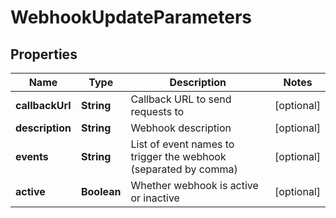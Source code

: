 

# WebhookUpdateParameters

## Properties

Name | Type | Description | Notes
------------ | ------------- | ------------- | -------------
**callbackUrl** | **String** | Callback URL to send requests to |  [optional]
**description** | **String** | Webhook description |  [optional]
**events** | **String** | List of event names to trigger the webhook (separated by comma) |  [optional]
**active** | **Boolean** | Whether webhook is active or inactive |  [optional]



